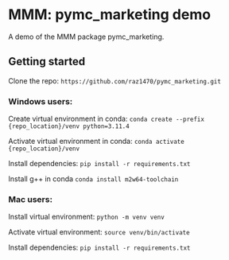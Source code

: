 # MMM: pymc_marketing demo
A demo of the MMM package pymc_marketing.

## Getting started
Clone the repo: `https://github.com/raz1470/pymc_marketing.git`

### Windows users:
Create virtual environment in conda: `conda create --prefix {repo_location}/venv python=3.11.4`

Activate virtual environment in conda: `conda activate {repo_location}/venv`

Install dependencies: `pip install -r requirements.txt`

Install g++ in conda `conda install m2w64-toolchain`

### Mac users:
Install virtual environment: `python -m venv venv`

Activate virtual environment: `source venv/bin/activate`

Install dependencies: `pip install -r requirements.txt`